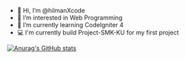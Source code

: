 - 👋 Hi, I’m @hilmanXcode
- 👀 I’m interested in Web Programming
- 🌱 I’m currently learning CodeIgniter 4
- 💻 I'm currently build Project-SMK-KU for my first project

[![Anurag's GitHub stats](https://github-readme-stats.vercel.app/api?username=hilmanXcode)](https://github.com/anuraghazra/github-readme-stats)

<!---
hilmanXcode/hilmanXcode is a ✨ special ✨ repository because its `README.md` (this file) appears on your GitHub profile.
You can click the Preview link to take a look at your changes.
--->
